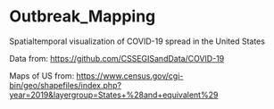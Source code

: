 # Outbreak_Mapping
Spatialtemporal visualization of COVID-19 spread in the United States


Data from: https://github.com/CSSEGISandData/COVID-19

Maps of US from: https://www.census.gov/cgi-bin/geo/shapefiles/index.php?year=2019&layergroup=States+%28and+equivalent%29

